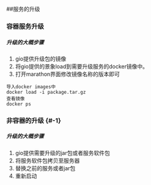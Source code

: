 ##服务的升级
### 容器服务升级

##### 升级的大概步骤

1.  gio提供升级包的镜像
2.  将gio提供的景象load到需要升级服务的docker镜像中。
3.  打开marathon界面修改镜像名称的版本即可

```
导入docker images中
docker load -i package.tar.gz
查看镜像
docker ps
```
### 非容器的升级 {#-1}

##### 升级的大概步骤

1.  gio提供需要升级的jar包或者服务软件包
2.  将服务软件包拷贝至服务器
3.  替换之前的服务或者jar包
4.  重新启动
